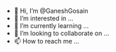 - 👋 Hi, I’m @GaneshGosain
- 👀 I’m interested in ...
- 🌱 I’m currently learning ...
- 💞️ I’m looking to collaborate on ...
- 📫 How to reach me ...

<!---
GaneshGosain/GaneshGosain is a ✨ special ✨ repository because its `README.md` (this file) appears on your GitHub profile.
You can click the Preview link to take a look at your changes.
--->
